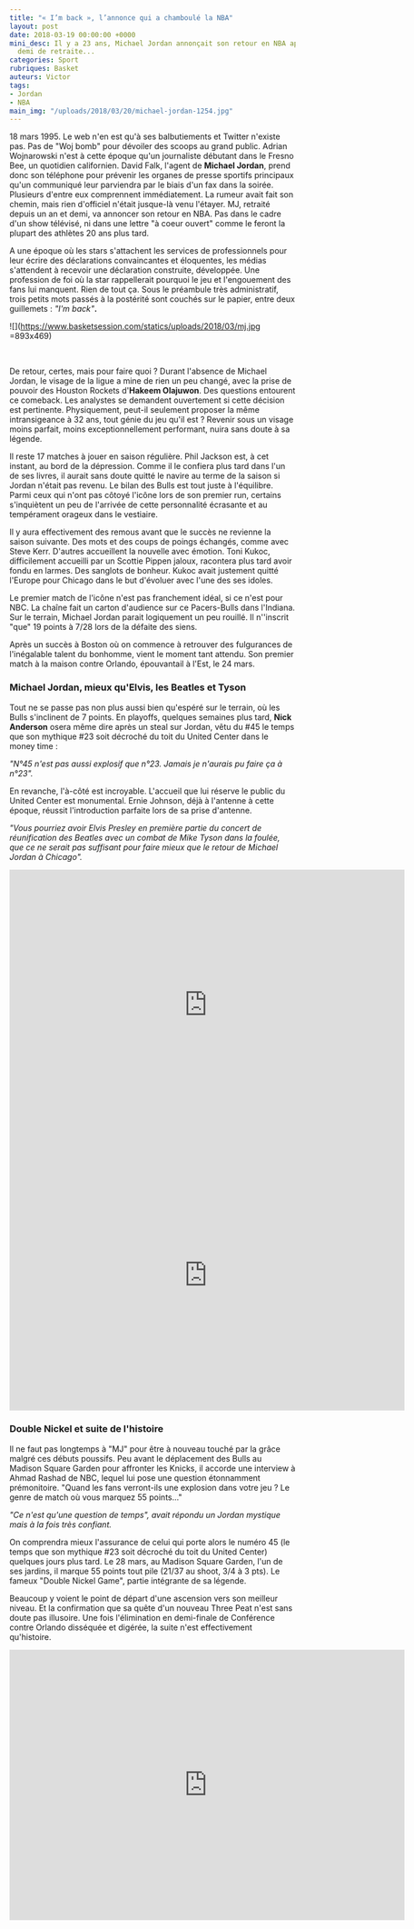 ```yaml
---
title: "« I’m back », l’annonce qui a chamboulé la NBA"
layout: post
date: 2018-03-19 00:00:00 +0000
mini_desc: Il y a 23 ans, Michael Jordan annonçait son retour en NBA après un an et
  demi de retraite...
categories: Sport
rubriques: Basket
auteurs: Victor
tags:
- Jordan
- NBA
main_img: "/uploads/2018/03/20/michael-jordan-1254.jpg"
---
```

18 mars 1995. Le web n'en est qu'à ses balbutiements et Twitter n'existe pas. Pas de "Woj bomb" pour dévoiler des scoops au grand public. Adrian Wojnarowski n'est à cette époque qu'un journaliste débutant dans le Fresno Bee, un quotidien californien. David Falk, l'agent de **Michael Jordan**, prend donc son téléphone pour prévenir les organes de presse sportifs principaux qu'un communiqué leur parviendra par le biais d'un fax dans la soirée. Plusieurs d'entre eux comprennent immédiatement. La rumeur avait fait son chemin, mais rien d'officiel n'était jusque-là venu l'étayer. MJ, retraité depuis un an et demi, va annoncer son retour en NBA. Pas dans le cadre d'un show télévisé, ni dans une lettre "à coeur ouvert" comme le feront la plupart des athlètes 20 ans plus tard.

A une époque où les stars s'attachent les services de professionnels pour leur écrire des déclarations convaincantes et éloquentes, les médias s'attendent à recevoir une déclaration construite, développée. Une profession de foi où la star rappellerait pourquoi le jeu et l'engouement des fans lui manquent. Rien de tout ça. Sous le préambule très administratif, trois petits mots passés à la postérité sont couchés sur le papier, entre deux guillemets : _"I'm back"_**.**

![](https://www.basketsession.com/statics/uploads/2018/03/mj.jpg =893x469)

 

De retour, certes, mais pour faire quoi ? Durant l'absence de Michael Jordan, le visage de la ligue a mine de rien un peu changé, avec la prise de pouvoir des Houston Rockets d'**Hakeem Olajuwon**. Des questions entourent ce comeback. Les analystes se demandent ouvertement si cette décision est pertinente. Physiquement, peut-il seulement proposer la même intransigeance à 32 ans, tout génie du jeu qu'il est ? Revenir sous un visage moins parfait, moins exceptionnellement performant, nuira sans doute à sa légende.

Il reste 17 matches à jouer en saison régulière. Phil Jackson est, à cet instant, au bord de la dépression. Comme il le confiera plus tard dans l'un de ses livres, il aurait sans doute quitté le navire au terme de la saison si Jordan n'était pas revenu. Le bilan des Bulls est tout juste à l'équilibre. Parmi ceux qui n'ont pas côtoyé l'icône lors de son premier run, certains s'inquiètent un peu de l'arrivée de cette personnalité écrasante et au tempérament orageux dans le vestiaire.

Il y aura effectivement des remous avant que le succès ne revienne la saison suivante. Des mots et des coups de poings échangés, comme avec Steve Kerr. D'autres accueillent la nouvelle avec émotion. Toni Kukoc, difficilement accueilli par un Scottie Pippen jaloux, racontera plus tard avoir fondu en larmes. Des sanglots de bonheur. Kukoc avait justement quitté l'Europe pour Chicago dans le but d'évoluer avec l'une des ses idoles.

Le premier match de l'icône n'est pas franchement idéal, si ce n'est pour NBC. La chaîne fait un carton d'audience sur ce Pacers-Bulls dans l'Indiana. Sur le terrain, Michael Jordan parait logiquement un peu rouillé. Il n''inscrit "que" 19 points à 7/28 lors de la défaite des siens.

Après un succès à Boston où on commence à retrouver des fulgurances de l'inégalable talent du bonhomme, vient le moment tant attendu. Son premier match à la maison contre Orlando, épouvantail à l'Est, le 24 mars.

### Michael Jordan, mieux qu'Elvis, les Beatles et Tyson

Tout ne se passe pas non plus aussi bien qu'espéré sur le terrain, où les Bulls s'inclinent de 7 points. En playoffs, quelques semaines plus tard, **Nick Anderson** osera même dire après un steal sur Jordan, vêtu du #45 le temps que son mythique #23 soit décroché du toit du United Center dans le money time :

_"N°45 n'est pas aussi explosif que n°23. Jamais je n'aurais pu faire ça à n°23"._

En revanche, l'à-côté est incroyable. L'accueil que lui réserve le public du United Center est monumental. Ernie Johnson, déjà à l'antenne à cette époque, réussit l'introduction parfaite lors de sa prise d'antenne.

_"Vous pourriez avoir Elvis Presley en première partie du concert de réunification des Beatles avec un combat de Mike Tyson dans la foulée, que ce ne serait pas suffisant pour faire mieux que le retour de Michael Jordan à Chicago"._ 

<iframe width="696" height="476" src="https://www.youtube.com/embed/n1LeVCwyHas" frameborder="0" allow="autoplay; encrypted-media" allowfullscreen></iframe>

<iframe width="696" height="476" src="https://www.youtube.com/embed/HmuDBBOhoGA" frameborder="0" allow="autoplay; encrypted-media" allowfullscreen></iframe>

### Double Nickel et suite de l'histoire

Il ne faut pas longtemps à "MJ" pour être à nouveau touché par la grâce malgré ces débuts poussifs. Peu avant le déplacement des Bulls au Madison Square Garden pour affronter les Knicks, il accorde une interview à Ahmad Rashad de NBC, lequel lui pose une question étonnamment prémonitoire. "Quand les fans verront-ils une explosion dans votre jeu ? Le genre de match où vous marquez 55 points..."

_"Ce n'est qu'une question de temps", avait répondu un Jordan mystique mais à la fois très confiant._

On comprendra mieux l'assurance de celui qui porte alors le numéro 45 (le temps que son mythique #23 soit décroché du toit du United Center) quelques jours plus tard. Le 28 mars, au Madison Square Garden, l'un de ses jardins, il marque 55 points tout pile (21/37 au shoot, 3/4 à 3 pts). Le fameux "Double Nickel Game", partie intégrante de sa légende.

Beaucoup y voient le point de départ d'une ascension vers son meilleur niveau. Et la confirmation que sa quête d'un nouveau Three Peat n'est sans doute pas illusoire. Une fois l'élimination en demi-finale de Conférence contre Orlando disséquée et digérée, la suite n'est effectivement qu'histoire.

<iframe width="696" height="476" src="https://www.youtube.com/embed/HmuDBBOhoGA" frameborder="0" allow="autoplay; encrypted-media" allowfullscreen></iframe>